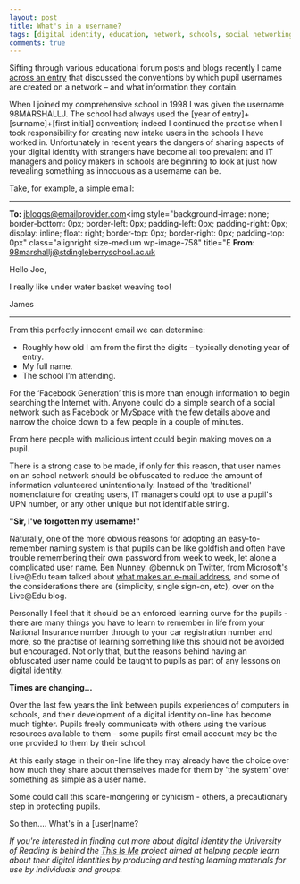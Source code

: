 ```yaml
---
layout: post
title: What's in a username?
tags: [digital identity, education, network, schools, social networking, username]
comments: true
---
```


Sifting through various educational forum posts and blogs recently I came <a href="http://www.edugeek.net/forums/blogs/grumbledook/230-usernames-should-they-identify-pupil.html">across an entry</a> that discussed the conventions by which pupil usernames are created on a network – and what information they contain.

When I joined my comprehensive school in 1998 I was given the username 98MARSHALLJ. The school had always used the [year of entry]+[surname]+[first initial] convention; indeed I continued the practise when I took responsibility for creating new intake users in the schools I have worked in. Unfortunately in recent years the dangers of sharing aspects of your digital identity with strangers have become all too prevalent and IT managers and policy makers in schools are beginning to look at just how revealing something as innocuous as a username can be.

Take, for example, a simple email:

<hr>

<strong>To:</strong> jbloggs@emailprovider.com&lt;img style="background-image: none; border-bottom: 0px; border-left: 0px; padding-left: 0px; padding-right: 0px; display: inline; float: right; border-top: 0px; border-right: 0px; padding-top: 0px" class="alignright size-medium wp-image-758" title="E
<strong>From:</strong> 98marshallj@stdingleberryschool.ac.uk

Hello Joe,

I really like under water basket weaving too!

James

<hr>

From this perfectly innocent email we can determine:
<ul>
 	<li>Roughly how old I am from the first the digits – typically denoting year of entry.</li>
 	<li>My full name.</li>
 	<li>The school I’m attending.</li>
</ul>
For the ‘Facebook Generation’ this is more than enough information to begin searching the Internet with. Anyone could do a simple search of a social network such as Facebook or MySpace with the few details above and narrow the choice down to a few people in a couple of minutes.

From here people with malicious intent could begin making moves on a pupil.

There is a strong case to be made, if only for this reason, that user names on an school network should be obfuscated to reduce the amount of information volunteered unintentionally. Instead of the 'traditional' nomenclature for creating users, IT managers could opt to use a pupil's UPN number, or any other unique but not identifiable string.

<strong>"Sir, I've forgotten my username!"</strong>

Naturally, one of the more obvious reasons for adopting an easy-to-remember naming system is that pupils can be like goldfish and often have trouble remembering their own password from week to week, let alone a complicated user name. Ben Nunney, @bennuk on Twitter, from Microsoft's Live@Edu team talked about <a href="https://blogs.msdn.microsoft.com/ukeducloud/2009/08/05/what-makes-an-email-address/">what makes an e-mail address</a>, and some of the considerations there are (simplicity, single sign-on, etc), over on the Live@Edu blog.

Personally I feel that it should be an enforced learning curve for the pupils - there are many things you have to learn to remember in life from your National Insurance number through to your car registration number and more, so the practise of learning something like this should not be avoided but encouraged. Not only that, but the reasons behind having an obfuscated user name could be taught to pupils as part of any lessons on digital identity.

<strong>Times are changing...</strong>

Over the last few years the link between pupils experiences of computers in schools, and their development of a digital identity on-line has become much tighter. Pupils freely communicate with others using the various resources available to them - some pupils first email account may be the one provided to them by their school.

At this early stage in their on-line life they may already have the choice over how much they share about themselves made for them by 'the system' over something as simple as a user name.

Some could call this scare-mongering or cynicism - others, a precautionary step in protecting pupils.

So then.... What's in a [user]name?

<em>If you're interested in finding out more about digital identity the University of Reading is behind the </em><a title="This Is Me" href="http://thisisme.reading.ac.uk/" target="_self"><em>This Is Me</em></a><em> project aimed at helping people learn about their digital identities by producing and testing learning materials for use by individuals and groups.</em>